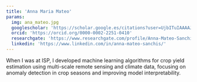 ```yaml
---
title: 'Anna Maria Mateo'
params:
  img: ana_mateo.jpg
  googlescholar: 'https://scholar.google.es/citations?user=UjbITuIAAAAJ&hl=es'
  orcid: 'https://orcid.org/0000-0002-2251-0410'
  researchgate: 'https://www.researchgate.com/profile/Anna-Mateo-Sanchis'
  linkedin: 'https://www.linkedin.com/in/anna-mateo-sanchis/'
---
```


When I was at ISP, I developed machine learning algorithms for crop yield estimation using multi-scale remote sensing and climate data, focusing on anomaly detection in crop seasons and improving model interpretability.
